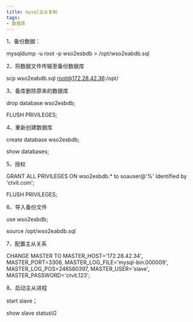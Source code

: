 ```yaml
---
title: mysql主从复制
tags: 
- 数据库
---
```


1、备份数据：

mysqldump -u root -p wso2esbdb > /opt/wso2eabdb.sql

2、将数据文件传输至备份数据库

scp  wso2eabdb.sql root@172.28.42.36:/opt/

3、备库删除原来的数据库

drop database  wso2esbdb;

FLUSH PRIVILEGES;

4、重新创建数据库

create database  wso2esbdb;

show databases;

5、授权

GRANT ALL PRIVILEGES ON wso2esbdb.* to soauser@'%' Identified by 'ctvit.com';

FLUSH PRIVILEGES;

6、导入备份文件

use wso2esbdb;

source /opt/wso2eabdb.sql

7、配置主从关系

CHANGE MASTER TO MASTER_HOST='172.28.42.34', MASTER_PORT=3306, MASTER_LOG_FILE='mysql-bin.000009', MASTER_LOG_POS=246580397, MASTER_USER='slave', MASTER_PASSWORD='ctvit.123';

8、启动主从进程

start slave；

show slave status\G

